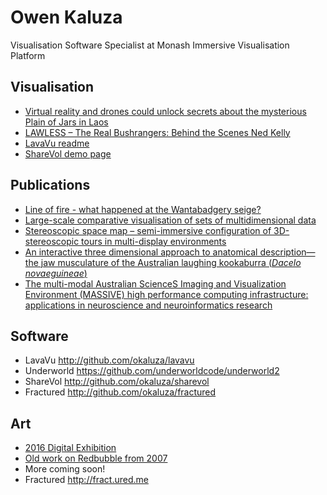 

Owen Kaluza 
===========
Visualisation Software Specialist at Monash Immersive Visualisation Platform

## Visualisation
- [Virtual reality and drones could unlock secrets about the mysterious Plain of Jars in Laos](http://www.abc.net.au/news/2016-10-18/vr-and-drones-could-unlock-secrets-about-the-plain-of-jars-laos/7938520)
- [LAWLESS – The Real Bushrangers: Behind the Scenes Ned Kelly](https://www.historychannel.com.au/shows/lawless-the-real-bushrangers/video/lawless-the-real-bushrangers-behind-the-scenes-ned-kelly/)
- [LavaVu readme](https://github.com/OKaluza/LavaVu/blob/master/README.md)
- [ShareVol demo page](http://owen.kaluza.id.au/sharevol/)

## Publications

- [Line of fire - what happened at the Wantabadgery seige?](https://www.ncbi.nlm.nih.gov/pubmed/29058106)
- [Large-scale comparative visualisation of sets of multidimensional data](https://peerj.com/articles/cs-88/)
- [Stereoscopic space map – semi-immersive configuration of 3D-stereoscopic tours in multi-display environments](https://research.monash.edu/en/publications/stereoscopic-space-map-semi-immersive-configuration-of-3d-stereos)
- [An interactive three dimensional approach to anatomical description—the jaw musculature of the Australian laughing kookaburra (_Dacelo novaeguineae_)](https://peerj.com/articles/355/)
- [The multi-modal Australian ScienceS Imaging and Visualization Environment (MASSIVE) high performance computing infrastructure: applications in neuroscience and neuroinformatics research](https://www.ncbi.nlm.nih.gov/pubmed/24734019)

## Software
- LavaVu http://github.com/okaluza/lavavu
- Underworld https://github.com/underworldcode/underworld2
- ShareVol http://github.com/okaluza/sharevol
- Fractured http://github.com/okaluza/fractured

## Art
- [2016 Digital Exhibition](http://owen.kaluza.id.au/2016)
- [Old work on Redbubble from 2007](http://redbubble.com/people/owenk) 
- More coming soon!
- Fractured http://fract.ured.me
<!--stackedit_data:
eyJoaXN0b3J5IjpbMTQwNzY1OTY3MCw3NTQ2Mzk0NDYsLTEzMj
k3NjQ1OTFdfQ==
-->
